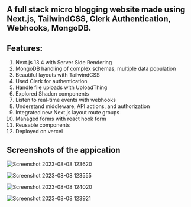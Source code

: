 ## A full stack micro blogging website made using Next.js, TailwindCSS, Clerk Authentication, Webhooks, MongoDB.

## Features:

1. Next.js 13.4 with Server Side Rendering
2. MongoDB handling of complex schemas, multiple data population
3. Beautiful layouts with TailwindCSS
4. Used Clerk for authentication
5. Handle file uploads with UploadThing
6. Explored Shadcn components
7. Listen to real-time events with webhooks
8. Understand middleware, API actions, and authorization
9. Integrated new Next.js layout route groups
10. Managed forms with react hook form
11. Reusable components
12. Deployed on vercel

## Screenshots of the appication

![Screenshot 2023-08-08 123620](https://github.com/BhupendraShahi/threads/assets/62903302/731738b3-e9a6-4b42-97ac-546053872f95)


![Screenshot 2023-08-08 123555](https://github.com/BhupendraShahi/threads/assets/62903302/ef3931e9-fb8c-4ffc-a16e-eaefc0437f0c)


![Screenshot 2023-08-08 124020](https://github.com/BhupendraShahi/threads/assets/62903302/4d08ccec-ecd9-4d71-80c3-436e06e223a4)


![Screenshot 2023-08-08 123921](https://github.com/BhupendraShahi/threads/assets/62903302/3e2fcc4e-73e2-4741-8e63-7c8409db3ac2)

